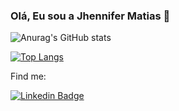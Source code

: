 ### Olá, Eu sou a Jhennifer Matias 👋



  ![Anurag's GitHub stats](https://github-readme-stats.vercel.app/api?username=jhennymatias&show_icons=true&theme=radical)

  [![Top Langs](https://github-readme-stats.vercel.app/api/top-langs/?username=jhennymatias&layout=compact)](https://github.com/yushi1007)

Find me:

[![Linkedin Badge](https://img.shields.io/badge/-LinkedIn-blue?style=flat-square&logo=Linkedin&logoColor=white&link=https://www.linkedin.com/in/jhennifer-m-170818122/)](https://www.linkedin.com/in/jhennifer-m-170818122/)


